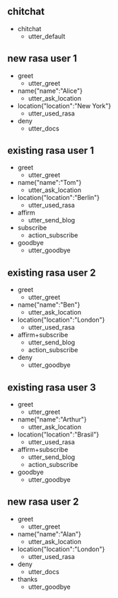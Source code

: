 ## chitchat
* chitchat
  - utter_default

## new rasa user 1
* greet
  - utter_greet
* name{"name":"Alice"}
  - utter_ask_location
* location{"location":"New York"}
  - utter_used_rasa
* deny
  - utter_docs

## existing rasa user 1
* greet
  - utter_greet
* name{"name":"Tom"}
  - utter_ask_location
* location{"location":"Berlin"}
  - utter_used_rasa
* affirm
  - utter_send_blog
* subscribe
  - action_subscribe
* goodbye
  - utter_goodbye

## existing rasa user 2
* greet
  - utter_greet
* name{"name":"Ben"}
  - utter_ask_location
* location{"location":"London"}
  - utter_used_rasa
* affirm+subscribe
  - utter_send_blog
  - action_subscribe
* deny
  - utter_goodbye

## existing rasa user 3
* greet
  - utter_greet
* name{"name":"Arthur"}
  - utter_ask_location
* location{"location":"Brasil"}
  - utter_used_rasa
* affirm+subscribe
  - utter_send_blog
  - action_subscribe
* goodbye
  - utter_goodbye

## new rasa user 2

* greet
    - utter_greet
* name{"name":"Alan"}
    - utter_ask_location
* location{"location":"London"}
    - utter_used_rasa
* deny
    - utter_docs
* thanks
    - utter_goodbye
